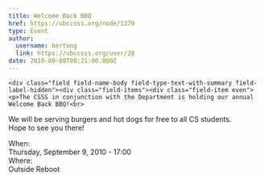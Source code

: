 ```yaml
---
title: Welcome Back BBQ 
href: https://ubccsss.org/node/1379
type: Event
author:
  username: bertong
  link: https://ubccsss.org/user/28
date: 2010-09-08T00:21:00.000Z
---
```



    <div class="field field-name-body field-type-text-with-summary field-label-hidden"><div class="field-items"><div class="field-item even"><p>The CSSS in conjunction with the Department is holding our annual Welcome Back BBQ!<br>
We will be serving burgers and hot dogs for free to all CS students.<br>
Hope to see you there!</p>
</div></div></div><div class="field field-name-field-dates field-type-datetime field-label-above"><div class="field-label">When:&#xA0;</div><div class="field-items"><div class="field-item even"><span class="date-display-single">Thursday, September 9, 2010 - 17:00</span></div></div></div><div class="field field-name-field-location field-type-text field-label-above"><div class="field-label">Where:&#xA0;</div><div class="field-items"><div class="field-item even">Outside Reboot</div></div></div>    <footer>
          </footer>
    